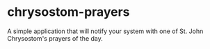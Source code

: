 # chrysostom-prayers
A simple application that will notify your system with one of St. John Chrysostom's prayers of the day.
